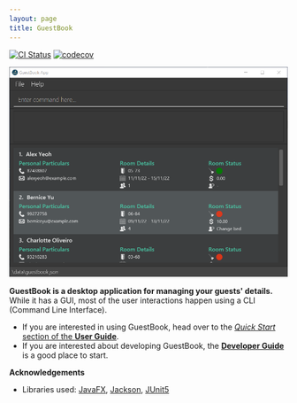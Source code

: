 ```yaml
---
layout: page
title: GuestBook
---
```


[![CI Status](https://github.com/se-edu/addressbook-level3/workflows/Java%20CI/badge.svg)](https://github.com/se-edu/addressbook-level3/actions)
[![codecov](https://codecov.io/gh/AY2223S1-CS2103T-W16-1/tp/branch/master/graph/badge.svg?token=TL4U2UJXS0)](https://codecov.io/gh/AY2223S1-CS2103T-W16-1/tp)

![Ui](images/Ui.png)

**GuestBook is a desktop application for managing your guests' details.** While it has a GUI, most of the user interactions happen using a CLI (Command Line Interface).

* If you are interested in using GuestBook, head over to the [_Quick Start_ section of the **User Guide**](UserGuide.html#quick-start).
* If you are interested about developing GuestBook, the [**Developer Guide**](DeveloperGuide.html) is a good place to start.


**Acknowledgements**

* Libraries used: [JavaFX](https://openjfx.io/), [Jackson](https://github.com/FasterXML/jackson), [JUnit5](https://github.com/junit-team/junit5)
